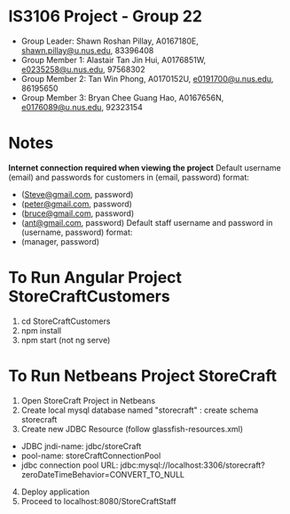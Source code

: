 # IS3106 Project - Group 22
- Group Leader: Shawn Roshan Pillay, A0167180E, shawn.pillay@u.nus.edu, 83396408
- Group Member 1: Alastair Tan Jin Hui, A0176851W, e0235258@u.nus.edu, 97568302
- Group Member 2: Tan Win Phong, A0170152U, e0191700@u.nus.edu, 86195650
- Group Member 3: Bryan Chee Guang Hao, A0167656N, e0176089@u.nus.edu, 92323154

# Notes
**Internet connection required when viewing the project**
Default username (email) and passwords for customers in (email, password) format:
  - (Steve@gmail.com, password)
  - (peter@gmail.com, password)
  - (bruce@gmail.com, password)
  - (ant@gmail.com, password)
Default staff username and password in (username, password) format:
  - (manager, password)

# To Run Angular Project StoreCraftCustomers
1. cd StoreCraftCustomers
2. npm install
3. npm start (not ng serve)

# To Run Netbeans Project StoreCraft
1. Open StoreCraft Project in Netbeans
2. Create local mysql database named "storecraft" : create schema storecraft 
3. Create new JDBC Resource (follow glassfish-resources.xml)
  - JDBC jndi-name: jdbc/storeCraft
  - pool-name: storeCraftConnectionPool
  - jdbc connection pool URL: jdbc:mysql://localhost:3306/storecraft?zeroDateTimeBehavior=CONVERT_TO_NULL
4. Deploy application
5. Proceed to localhost:8080/StoreCraftStaff
